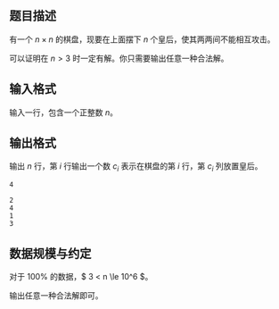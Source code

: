 ## 题目描述

有一个 $n \times n$ 的棋盘，现要在上面摆下 $n$ 个皇后，使其两两间不能相互攻击。

可以证明在 $n > 3$ 时一定有解。你只需要输出任意一种合法解。

## 输入格式

输入一行，包含一个正整数 $n$。

## 输出格式

输出 $n$ 行，第 $i$ 行输出一个数 $c_i$ 表示在棋盘的第 $i$ 行，第 $c_i$ 列放置皇后。


```input1
4
```


```output1
2
4
1
3
```

## 数据规模与约定

对于 $100\%$ 的数据，$ 3 < n \le 10^6 $。

输出任意一种合法解即可。

